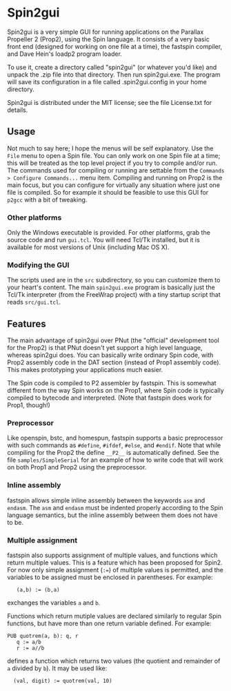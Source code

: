 Spin2gui
========

Spin2gui is a very simple GUI for running applications on the Parallax Propeller 2 (Prop2), using the Spin language. It consists of a very basic front end (designed for working on one file at a time), the fastspin compiler, and Dave Hein's loadp2 program loader.

To use it, create a directory called "spin2gui" (or whatever you'd like) and unpack the .zip file into that directory. Then run spin2gui.exe. The program will save its configuration in a file called .spin2gui.config in your home directory.

Spin2gui is distributed under the MIT license; see the file License.txt for details.

## Usage

Not much to say here; I hope the menus will be self explanatory. Use the `File` menu to open a Spin file. You can only work on one Spin file at a time; this will be treated as the top level project if you try to compile and/or run. The commands used for compiling or running are settable from the `Commands > Configure Commands...` menu item. Compiling and running on Prop2 is the main focus, but you can configure for virtually any situation where just one file is compiled. So for example it should be feasible to use this GUI for `p2gcc` with a bit of tweaking.

### Other platforms

Only the Windows executable is provided. For other platforms, grab the source code and run `gui.tcl`. You will need Tcl/Tk installed, but it is available for most versions of Unix (including Mac OS X).

### Modifying the GUI

The scripts used are in the `src` subdirectory, so you can customize them to your heart's content. The main `spin2gui.exe` program is basically just the Tcl/Tk interpreter (from the FreeWrap project) with a tiny startup script that reads `src/gui.tcl`.

## Features

The main advantage of spin2gui over PNut (the "official" development tool for the Prop2) is that PNut doesn't yet support a high level language, whereas spin2gui does. You can basically write ordinary Spin code, with Prop2 assembly code in the DAT section (instead of Prop1 assembly code). This makes prototyping your applications much easier.

The Spin code is compiled to P2 assembler by fastspin. This is somewhat different from the way Spin works on the Prop1, where Spin code is typically compiled to bytecode and interpreted. (Note that fastspin does work for Prop1, though!)

### Preprocessor

Like openspin, bstc, and homespun, fastspin supports a basic preprocessor with such commands as `#define`, `#ifdef`, `#else`, and `#endif`. Note that while compiling for the Prop2 the define `__P2__` is automatically defined. See the file `samples/SimpleSerial` for an example of how to write code that will work on both Prop1 and Prop2 using the preprocessor.

### Inline assembly

fastspin allows simple inline assembly between the keywords `asm` and `endasm`. The `asm` and `endasm` must be indented properly according to the Spin language semantics, but the inline assembly between them does not have to be.

### Multiple assignment

fastspin also supports assignment of multiple values, and functions which return multiple values. This is a feature which has been proposed for Spin2. For now only simple assignment (`:=`) of multiple values is permitted, and the variables to be assigned must be enclosed in parentheses. For example:
```
   (a,b) := (b,a)
```
exchanges the variables `a` and `b`.

Functions which return mutiple values are declared similarly to regular Spin functions, but have more than one return variable defined. For example:
```
PUB quotrem(a, b): q, r
   q := a/b
   r := a//b
```
defines a function which returns two values (the quotient and remainder of `a` divided by `b`). It may be used like:
```
  (val, digit) := quotrem(val, 10)
```

